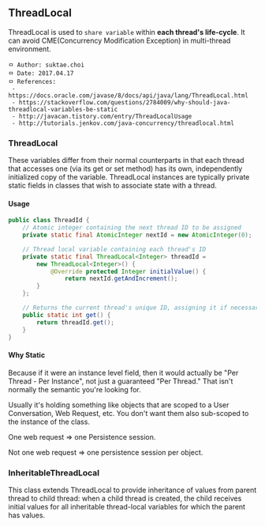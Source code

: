 ## ThreadLocal
ThreadLocal is used to `share variable` within **each thread's life-cycle**. It can avoid CME(Concurrency Modification Exception) in multi-thread environment.

```
ㅁ Author: suktae.choi
ㅁ Date: 2017.04.17
ㅁ References:
 - https://docs.oracle.com/javase/8/docs/api/java/lang/ThreadLocal.html
 - https://stackoverflow.com/questions/2784009/why-should-java-threadlocal-variables-be-static
 - http://javacan.tistory.com/entry/ThreadLocalUsage
 - http://tutorials.jenkov.com/java-concurrency/threadlocal.html
```

### ThreadLocal
These variables differ from their normal counterparts in that each thread that accesses one (via its get or set method) has its own, independently initialized copy of the variable. ThreadLocal instances are typically private static fields in classes that wish to associate state with a thread.

#### Usage
```java
public class ThreadId {
    // Atomic integer containing the next thread ID to be assigned
    private static final AtomicInteger nextId = new AtomicInteger(0);

    // Thread local variable containing each thread's ID
    private static final ThreadLocal<Integer> threadId =
        new ThreadLocal<Integer>() {
            @Override protected Integer initialValue() {
                return nextId.getAndIncrement();
        }
    };

    // Returns the current thread's unique ID, assigning it if necessary
    public static int get() {
        return threadId.get();
    }
}
```

#### Why Static
Because if it were an instance level field, then it would actually be "Per Thread - Per Instance", not just a guaranteed "Per Thread." That isn't normally the semantic you're looking for.

Usually it's holding something like objects that are scoped to a User Conversation, Web Request, etc. You don't want them also sub-scoped to the instance of the class.

One web request => one Persistence session.

Not one web request => one persistence session per object.

### InheritableThreadLocal
This class extends ThreadLocal to provide inheritance of values from parent thread to child thread: when a child thread is created, the child receives initial values for all inheritable thread-local variables for which the parent has values.
